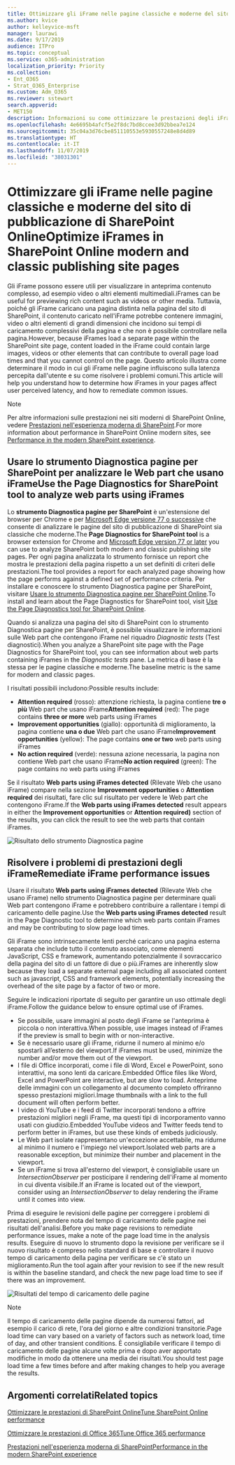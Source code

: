 ```yaml
---
title: Ottimizzare gli iFrame nelle pagine classiche e moderne del sito di pubblicazione di SharePoint Online
ms.author: kvice
author: kelleyvice-msft
manager: laurawi
ms.date: 9/17/2019
audience: ITPro
ms.topic: conceptual
ms.service: o365-administration
localization_priority: Priority
ms.collection:
- Ent_O365
- Strat_O365_Enterprise
ms.custom: Adm_O365
ms.reviewer: sstewart
search.appverid:
- MET150
description: Informazioni su come ottimizzare le prestazioni degli iFrame nelle pagine classiche e moderne del sito di pubblicazione di SharePoint Online.
ms.openlocfilehash: 4e6695b4afcf5e2f8dc7bd8ccee3d92bbea7e124
ms.sourcegitcommit: 35c04a3d76cbe851110553e5930557248e8d4d89
ms.translationtype: HT
ms.contentlocale: it-IT
ms.lasthandoff: 11/07/2019
ms.locfileid: "38031301"
---
```

# <a name="optimize-iframes-in-sharepoint-online-modern-and-classic-publishing-site-pages"></a><span data-ttu-id="e3daf-103">Ottimizzare gli iFrame nelle pagine classiche e moderne del sito di pubblicazione di SharePoint Online</span><span class="sxs-lookup"><span data-stu-id="e3daf-103">Optimize iFrames in SharePoint Online modern and classic publishing site pages</span></span>

<span data-ttu-id="e3daf-104">Gli iFrame possono essere utili per visualizzare in anteprima contenuto complesso, ad esempio video o altri elementi multimediali.</span><span class="sxs-lookup"><span data-stu-id="e3daf-104">iFrames can be useful for previewing rich content such as videos or other media.</span></span> <span data-ttu-id="e3daf-105">Tuttavia, poiché gli iFrame caricano una pagina distinta nella pagina del sito di SharePoint, il contenuto caricato nell'iFrame potrebbe contenere immagini, video o altri elementi di grandi dimensioni che incidono sui tempi di caricamento complessivi della pagina e che non è possibile controllare nella pagina.</span><span class="sxs-lookup"><span data-stu-id="e3daf-105">However, because iFrames load a separate page within the SharePoint site page, content loaded in the iFrame could contain large images, videos or other elements that can contribute to overall page load times and that you cannot control on the page.</span></span> <span data-ttu-id="e3daf-106">Questo articolo illustra come determinare il modo in cui gli iFrame nelle pagine influiscono sulla latenza percepita dall'utente e su come risolvere i problemi comuni.</span><span class="sxs-lookup"><span data-stu-id="e3daf-106">This article will help you understand how to determine how iFrames in your pages affect user perceived latency, and how to remediate common issues.</span></span>

>[!NOTE]
><span data-ttu-id="e3daf-107">Per altre informazioni sulle prestazioni nei siti moderni di SharePoint Online, vedere [Prestazioni nell'esperienza moderna di SharePoint](https://docs.microsoft.com/sharepoint/modern-experience-performance).</span><span class="sxs-lookup"><span data-stu-id="e3daf-107">For more information about performance in SharePoint Online modern sites, see [Performance in the modern SharePoint experience](https://docs.microsoft.com/sharepoint/modern-experience-performance).</span></span>

## <a name="use-the-page-diagnostics-for-sharepoint-tool-to-analyze-web-parts-using-iframes"></a><span data-ttu-id="e3daf-108">Usare lo strumento Diagnostica pagine per SharePoint per analizzare le Web part che usano iFrame</span><span class="sxs-lookup"><span data-stu-id="e3daf-108">Use the Page Diagnostics for SharePoint tool to analyze web parts using iFrames</span></span>

<span data-ttu-id="e3daf-109">Lo **strumento Diagnostica pagine per SharePoint** è un'estensione del browser per Chrome e per [Microsoft Edge versione 77 o successive](https://www.microsoftedgeinsider.com/download?form=MI13E8&OCID=MI13E8) che consente di analizzare le pagine del sito di pubblicazione di SharePoint sia classiche che moderne.</span><span class="sxs-lookup"><span data-stu-id="e3daf-109">The **Page Diagnostics for SharePoint tool** is a browser extension for Chrome and [Microsoft Edge version 77 or later](https://www.microsoftedgeinsider.com/download?form=MI13E8&OCID=MI13E8) you can use to analyze SharePoint both modern and classic publishing site pages.</span></span> <span data-ttu-id="e3daf-110">Per ogni pagina analizzata lo strumento fornisce un report che mostra le prestazioni della pagina rispetto a un set definiti di criteri delle prestazioni.</span><span class="sxs-lookup"><span data-stu-id="e3daf-110">The tool provides a report for each analyzed page showing how the page performs against a defined set of performance criteria.</span></span> <span data-ttu-id="e3daf-111">Per installare e conoscere lo strumento Diagnostica pagine per SharePoint, visitare [Usare lo strumento Diagnostica pagine per SharePoint Online](page-diagnostics-for-spo.md).</span><span class="sxs-lookup"><span data-stu-id="e3daf-111">To install and learn about the Page Diagnostics for SharePoint tool, visit [Use the Page Diagnostics tool for SharePoint Online](page-diagnostics-for-spo.md).</span></span>

<span data-ttu-id="e3daf-112">Quando si analizza una pagina del sito di SharePoint con lo strumento Diagnostica pagine per SharePoint, è possibile visualizzare le informazioni sulle Web part che contengono iFrame nel riquadro _Diagnostic tests_ (Test diagnostici).</span><span class="sxs-lookup"><span data-stu-id="e3daf-112">When you analyze a SharePoint site page with the Page Diagnostics for SharePoint tool, you can see information about web parts containing iFrames in the _Diagnostic tests_ pane.</span></span> <span data-ttu-id="e3daf-113">La metrica di base è la stessa per le pagine classiche e moderne.</span><span class="sxs-lookup"><span data-stu-id="e3daf-113">The baseline metric is the same for modern and classic pages.</span></span>

<span data-ttu-id="e3daf-114">I risultati possibili includono:</span><span class="sxs-lookup"><span data-stu-id="e3daf-114">Possible results include:</span></span>

- <span data-ttu-id="e3daf-115">**Attention required** (rosso): attenzione richiesta, la pagina contiene **tre o più** Web part che usano iFrame</span><span class="sxs-lookup"><span data-stu-id="e3daf-115">**Attention required** (red): The page contains **three or more** web parts using iFrames</span></span>
- <span data-ttu-id="e3daf-116">**Improvement opportunities** (giallo): opportunità di miglioramento, la pagina contiene **una o due** Web part che usano iFrame</span><span class="sxs-lookup"><span data-stu-id="e3daf-116">**Improvement opportunities** (yellow): The page contains **one or two** web parts using iFrames</span></span>
- <span data-ttu-id="e3daf-117">**No action required** (verde): nessuna azione necessaria, la pagina non contiene Web part che usano iFrame</span><span class="sxs-lookup"><span data-stu-id="e3daf-117">**No action required** (green): The page contains no web parts using iFrames</span></span>

<span data-ttu-id="e3daf-118">Se il risultato **Web parts using iFrames detected** (Rilevate Web che usano iFrame) compare nella sezione **Improvement opportunities** o **Attention required** dei risultati, fare clic sul risultato per vedere le Web part che contengono iFrame.</span><span class="sxs-lookup"><span data-stu-id="e3daf-118">If the **Web parts using iFrames detected** result appears in either the **Improvement opportunities** or **Attention required)** section of the results, you can click the result to see the web parts that contain iFrames.</span></span>

![Risultato dello strumento Diagnostica pagine](media/modern-portal-optimization/pagediag-iframe-yellow.png)

## <a name="remediate-iframe-performance-issues"></a><span data-ttu-id="e3daf-120">Risolvere i problemi di prestazioni degli iFrame</span><span class="sxs-lookup"><span data-stu-id="e3daf-120">Remediate iFrame performance issues</span></span>

<span data-ttu-id="e3daf-121">Usare il risultato **Web parts using iFrames detected** (Rilevate Web che usano iFrame) nello strumento Diagnostica pagine per determinare quali Web part contengono iFrame e potrebbero contribuire a rallentare i tempi di caricamento delle pagine.</span><span class="sxs-lookup"><span data-stu-id="e3daf-121">Use the **Web parts using iFrames detected** result in the Page Diagnostic tool to determine which web parts contain iFrames and may be contributing to slow page load times.</span></span>

<span data-ttu-id="e3daf-122">Gli iFrame sono intrinsecamente lenti perché caricano una pagina esterna separata che include tutto il contenuto associato, come elementi JavaScript, CSS e framework, aumentando potenzialmente il sovraccarico della pagina del sito di un fattore di due o più.</span><span class="sxs-lookup"><span data-stu-id="e3daf-122">iFrames are inherently slow because they load a separate external page including all associated content such as javascript, CSS and framework elements, potentially increasing the overhead of the site page by a factor of two or more.</span></span>

<span data-ttu-id="e3daf-123">Seguire le indicazioni riportate di seguito per garantire un uso ottimale degli iFrame.</span><span class="sxs-lookup"><span data-stu-id="e3daf-123">Follow the guidance below to ensure optimal use of iFrames.</span></span>

- <span data-ttu-id="e3daf-124">Se possibile, usare immagini al posto degli iFrame se l'anteprima è piccola o non interattiva.</span><span class="sxs-lookup"><span data-stu-id="e3daf-124">When possible, use images instead of iFrames if the preview is small to begin with or non-interactive.</span></span>
- <span data-ttu-id="e3daf-125">Se è necessario usare gli iFrame, ridurne il numero al minimo e/o spostarli all’esterno del viewport.</span><span class="sxs-lookup"><span data-stu-id="e3daf-125">If iFrames must be used, minimize the number and/or move them out of the viewport.</span></span>
- <span data-ttu-id="e3daf-126">I file di Office incorporati, come i file di Word, Excel e PowerPoint, sono interattivi, ma sono lenti da caricare.</span><span class="sxs-lookup"><span data-stu-id="e3daf-126">Embedded Office files like Word, Excel and PowerPoint are interactive, but are slow to load.</span></span> <span data-ttu-id="e3daf-127">Anteprime delle immagini con un collegamento al documento completo offriranno spesso prestazioni migliori.</span><span class="sxs-lookup"><span data-stu-id="e3daf-127">Image thumbnails with a link to the full document will often perform better.</span></span>
- <span data-ttu-id="e3daf-128">I video di YouTube e i feed di Twitter incorporati tendono a offrire prestazioni migliori negli iFrame, ma questi tipi di incorporamento vanno usati con giudizio.</span><span class="sxs-lookup"><span data-stu-id="e3daf-128">Embedded YouTube videos and Twitter feeds tend to perform better in iFrames, but use these kinds of embeds judiciously.</span></span>
- <span data-ttu-id="e3daf-129">Le Web part isolate rappresentano un'eccezione accettabile, ma ridurne al minimo il numero e l'impiego nel viewport.</span><span class="sxs-lookup"><span data-stu-id="e3daf-129">Isolated web parts are a reasonable exception, but minimize their number and placement in the viewport.</span></span>
- <span data-ttu-id="e3daf-130">Se un iFrame si trova all'esterno del viewport, è consigliabile usare un _IntersectionObserver_ per posticipare il rendering dell'iFrame al momento in cui diventa visibile.</span><span class="sxs-lookup"><span data-stu-id="e3daf-130">If an iFrame is located out of the viewport, consider using an _IntersectionObserver_ to delay rendering the iFrame until it comes into view.</span></span>

<span data-ttu-id="e3daf-131">Prima di eseguire le revisioni delle pagine per correggere i problemi di prestazioni, prendere nota del tempo di caricamento delle pagine nei risultati dell'analisi.</span><span class="sxs-lookup"><span data-stu-id="e3daf-131">Before you make page revisions to remediate performance issues, make a note of the page load time in the analysis results.</span></span> <span data-ttu-id="e3daf-132">Eseguire di nuovo lo strumento dopo la revisione per verificare se il nuovo risultato è compreso nello standard di base e controllare il nuovo tempo di caricamento della pagina per verificare se c'è stato un miglioramento.</span><span class="sxs-lookup"><span data-stu-id="e3daf-132">Run the tool again after your revision to see if the new result is within the baseline standard, and check the new page load time to see if there was an improvement.</span></span>

![Risultati del tempo di caricamento delle pagine](media/modern-portal-optimization/pagediag-page-load-time.png)

>[!NOTE]
><span data-ttu-id="e3daf-134">Il tempo di caricamento delle pagine dipende da numerosi fattori, ad esempio il carico di rete, l'ora del giorno e altre condizioni transitorie.</span><span class="sxs-lookup"><span data-stu-id="e3daf-134">Page load time can vary based on a variety of factors such as network load, time of day, and other transient conditions.</span></span> <span data-ttu-id="e3daf-135">È consigliabile verificare il tempo di caricamento delle pagine alcune volte prima e dopo aver apportato modifiche in modo da ottenere una media dei risultati.</span><span class="sxs-lookup"><span data-stu-id="e3daf-135">You should test page load time a few times before and after making changes to help you average the results.</span></span>

## <a name="related-topics"></a><span data-ttu-id="e3daf-136">Argomenti correlati</span><span class="sxs-lookup"><span data-stu-id="e3daf-136">Related topics</span></span>

[<span data-ttu-id="e3daf-137">Ottimizzare le prestazioni di SharePoint Online</span><span class="sxs-lookup"><span data-stu-id="e3daf-137">Tune SharePoint Online performance</span></span>](tune-sharepoint-online-performance.md)

[<span data-ttu-id="e3daf-138">Ottimizzare le prestazioni di Office 365</span><span class="sxs-lookup"><span data-stu-id="e3daf-138">Tune Office 365 performance</span></span>](tune-office-365-performance.md)

[<span data-ttu-id="e3daf-139">Prestazioni nell'esperienza moderna di SharePoint</span><span class="sxs-lookup"><span data-stu-id="e3daf-139">Performance in the modern SharePoint experience</span></span>](https://docs.microsoft.com/sharepoint/modern-experience-performance.md)
